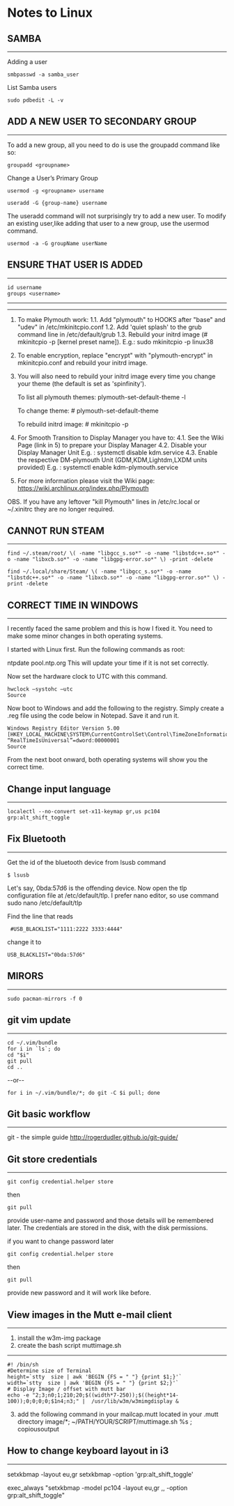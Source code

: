 ﻿#	Notes to Linux


## SAMBA                               
----------------------------------------------
Adding a user   
    
    smbpasswd -a samba_user
List Samba users    
    
    sudo pdbedit -L -v

##     ADD A NEW USER TO SECONDARY GROUP   
----------------------------------------------
To add a new group, all you need to do is 
use the groupadd command like so:
    
    groupadd <groupname>
Change a User’s Primary Group
    
    usermod -g <groupname> username

    useradd -G {group-name} username
The useradd command will not surprisingly try to add a new user.
To modify an existing user,like 
adding that user to a new group,
use the usermod command.

    usermod -a -G groupName userName

##     ENSURE THAT USER IS ADDED            
----------------------------------------------
    id username
    groups <username>

----------------------------------------------

----------------------------------------------
1. To make Plymouth work:
     1.1. Add "plymouth" to HOOKS after "base" and "udev" in /etc/mkinitcpio.conf
     1.2. Add 'quiet splash' to the grub command line in /etc/default/grub
     1.3. Rebuild your initrd image (# mkinitcpio -p [kernel preset name]).
          E.g.: sudo mkinitcpio -p linux38

2. To enable encryption, replace "encrypt" with "plymouth-encrypt" in
   mkinitcpio.conf and rebuild your initrd image.

3. You will also need to rebuild your initrd image every time you change your theme
   (the default is set as 'spinfinity').

   To list all plymouth themes:
       plymouth-set-default-theme -l

   To change theme:
       # plymouth-set-default-theme <theme>

   To rebuild initrd image:
       # mkinitcpio -p <kernel present name>

4. For Smooth Transition to Display Manager you have to:
     4.1. See the Wiki Page (link in 5) to prepare your Display Manager
     4.2. Disable your Display Manager Unit 
          E.g. : systemctl disable kdm.service
     4.3. Enable the respective DM-plymouth Unit (GDM,KDM,Lightdm,LXDM units provided)
          E.g. : systemctl enable kdm-plymouth.service

5. For more information please visit the Wiki page:
   https://wiki.archlinux.org/index.php/Plymouth

OBS. If you have any leftover "kill Plymouth" lines in /etc/rc.local or ~/.xinitrc
     they are no longer required.
     

##      CANNOT RUN STEAM                    
----------------------------------------------
	find ~/.steam/root/ \( -name "libgcc_s.so*" -o -name "libstdc++.so*" -o -name "libxcb.so*" -o -name "libgpg-error.so*" \) -print -delete
	
    find ~/.local/share/Steam/ \( -name "libgcc_s.so*" -o -name "libstdc++.so*" -o -name "libxcb.so*" -o -name "libgpg-error.so*" \) -print -delete



##     CORRECT TIME IN WINDOWS              
----------------------------------------------
I recently faced the same problem and this is how I fixed it. You need to make some minor changes in both operating systems.

I started with Linux first. Run the following commands as root:

ntpdate pool.ntp.org
This will update your time if it is not set correctly.

Now set the hardware clock to UTC with this command.

	hwclock –systohc –utc
	Source

Now boot to Windows and add the following to the registry. Simply create a .reg file using the code below in Notepad. Save it and run it.

	Windows Registry Editor Version 5.00
	[HKEY_LOCAL_MACHINE\SYSTEM\CurrentControlSet\Control\TimeZoneInformation]
	“RealTimeIsUniversal”=dword:00000001
	Source

From the next boot onward, both operating systems will show you the correct time.

##	Change input language
-------------------------------------------------
	localectl --no-convert set-x11-keymap gr,us pc104  grp:alt_shift_toggle

##     Fix Bluetooth                        
----------------------------------------------
Get the id of the bluetooth device from lsusb command
	
    $ lsusb
Let's say, 0bda:57d6 is the offending device. Now open the tlp configuration file at /etc/default/tlp. I prefer nano editor, so use command sudo nano /etc/default/tlp

Find the line that reads

	 #USB_BLACKLIST="1111:2222 3333:4444"
change it to

	USB_BLACKLIST="0bda:57d6"

##             MIRORS                       
----------------------------------------------
 	
    sudo pacman-mirrors -f 0


##            git vim update               
----------------------------------------------
	cd ~/.vim/bundle
	for i in `ls`; do
  	cd "$i"
  	git pull
  	cd ..
  
  --or--
  
	for i in ~/.vim/bundle/*; do git -C $i pull; done

##	Git basic workflow
----------------------------------------------
git - the simple guide
	http://rogerdudler.github.io/git-guide/


##	Git store credentials                 
----------------------------------------------
	git config credential.helper store
then

 	git pull
provide user-name and password and those details will be remembered later. The credentials are stored in the disk, with the disk permissions.

if you want to change password later

	git config credential.helper store 
then

 	git pull
provide new password and it will work like before.

## View images in the Mutt e-mail client
----------------------------------------------
1. install the w3m-img package 
2. create the bash script muttimage.sh
***
	#! /bin/sh
	#Determine size of Terminal
	height=`stty  size | awk 'BEGIN {FS = " "} {print $1;}'`
	width=`stty  size | awk 'BEGIN {FS = " "} {print $2;}'`
	# Display Image / offset with mutt bar
	echo -e "2;3;n0;1;210;20;$((width*7-250));$((height*14-100));0;0;0;0;$1n4;n3;" |  /usr/lib/w3m/w3mimgdisplay &
3.  add the following command in your mailcap.mutt located in your .mutt directory
    	image/*; ~/PATH/YOUR/SCRIPT/muttimage.sh %s ; copiousoutput

## How to change keyboard layout in i3
----------------------------------------------
setxkbmap -layout eu,gr
setxkbmap -option 'grp:alt_shift_toggle'

exec_always "setxkbmap -model pc104 -layout eu,gr ,, -option grp:alt_shift_toggle"
